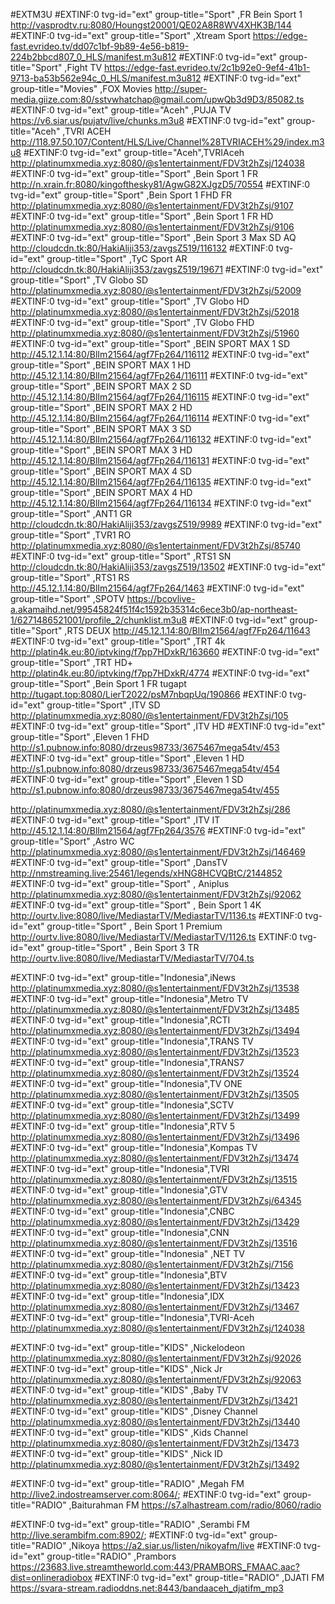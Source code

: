 #EXTM3U
#EXTINF:0 tvg-id="ext" group-title="Sport"  ,FR Bein Sport 1
http://vasprodtv.ru:8080/Houngst20001/QE02A8R8WV4XHK3B/144
#EXTINF:0 tvg-id="ext" group-title="Sport" ,Xtream Sport
https://edge-fast.evrideo.tv/dd07c1bf-9b89-4e56-b819-224b2bbcd807_0_HLS/manifest.m3u812
#EXTINF:0 tvg-id="ext" group-title="Sport" ,Fight TV
https://edge-fast.evrideo.tv/2c1b92e0-9ef4-41b1-9713-ba53b562e94c_0_HLS/manifest.m3u812
#EXTINF:0 tvg-id="ext" group-title="Movies" ,FOX Movies
http://super-media.giize.com:80/sstvwhatchap@gmail.com/upwQb3d9D3/85082.ts
#EXTINF:0 tvg-id="ext" group-title="Aceh" ,PUJA TV
https://v6.siar.us/pujatv/live/chunks.m3u8
#EXTINF:0 tvg-id="ext" group-title="Aceh" ,TVRI ACEH
http://118.97.50.107/Content/HLS/Live/Channel%28TVRIACEH%29/index.m3u8
#EXTINF:0 tvg-id="ext" group-title="Aceh",TVRIAceh
http://platinumxmedia.xyz:8080/@s1entertainment/FDV3t2hZsj/124038
#EXTINF:0 tvg-id="ext" group-title="Sport" ,Bein Sport 1 FR
http://n.xrain.fr:8080/kingofthesky81/AgwG82XJgzD5/70554
#EXTINF:0 tvg-id="ext" group-title="Sport" ,Bein Sport 1 FHD FR
http://platinumxmedia.xyz:8080/@s1entertainment/FDV3t2hZsj/9107
#EXTINF:0 tvg-id="ext" group-title="Sport" ,Bein Sport 1 FR  HD
http://platinumxmedia.xyz:8080/@s1entertainment/FDV3t2hZsj/9106
#EXTINF:0 tvg-id="ext" group-title="Sport" ,Bein Sport 3 Max SD AQ
http://cloudcdn.tk:80/HakiAliji353/zavgsZ519/116132
#EXTINF:0 tvg-id="ext" group-title="Sport" ,TyC Sport AR
http://cloudcdn.tk:80/HakiAliji353/zavgsZ519/19671
#EXTINF:0 tvg-id="ext" group-title="Sport" ,TV Globo SD
http://platinumxmedia.xyz:8080/@s1entertainment/FDV3t2hZsj/52009
#EXTINF:0 tvg-id="ext" group-title="Sport" ,TV Globo HD
http://platinumxmedia.xyz:8080/@s1entertainment/FDV3t2hZsj/52018
#EXTINF:0 tvg-id="ext" group-title="Sport"  ,TV Globo FHD
http://platinumxmedia.xyz:8080/@s1entertainment/FDV3t2hZsj/51960
#EXTINF:0 tvg-id="ext" group-title="Sport" ,BEIN SPORT MAX 1 SD
http://45.12.1.14:80/BlIm21564/agf7Fp264/116112
#EXTINF:0 tvg-id="ext" group-title="Sport" ,BEIN SPORT MAX 1 HD
http://45.12.1.14:80/BlIm21564/agf7Fp264/116111
#EXTINF:0 tvg-id="ext" group-title="Sport" ,BEIN SPORT MAX 2 SD
http://45.12.1.14:80/BlIm21564/agf7Fp264/116115
#EXTINF:0 tvg-id="ext" group-title="Sport" ,BEIN SPORT MAX 2 HD
http://45.12.1.14:80/BlIm21564/agf7Fp264/116114
#EXTINF:0 tvg-id="ext" group-title="Sport" ,BEIN SPORT MAX 3 SD
http://45.12.1.14:80/BlIm21564/agf7Fp264/116132
#EXTINF:0 tvg-id="ext" group-title="Sport" ,BEIN SPORT MAX 3 HD
http://45.12.1.14:80/BlIm21564/agf7Fp264/116131
#EXTINF:0 tvg-id="ext" group-title="Sport" ,BEIN SPORT MAX 4 SD
http://45.12.1.14:80/BlIm21564/agf7Fp264/116135
#EXTINF:0 tvg-id="ext" group-title="Sport" ,BEIN SPORT MAX 4 HD
http://45.12.1.14:80/BlIm21564/agf7Fp264/116134
#EXTINF:0 tvg-id="ext" group-title="Sport" ,ANT1 GR
http://cloudcdn.tk:80/HakiAliji353/zavgsZ519/9989
#EXTINF:0 tvg-id="ext" group-title="Sport" ,TVR1 RO
http://platinumxmedia.xyz:8080/@s1entertainment/FDV3t2hZsj/85740
#EXTINF:0 tvg-id="ext" group-title="Sport" ,RTS1 SN
http://cloudcdn.tk:80/HakiAliji353/zavgsZ519/13502
#EXTINF:0 tvg-id="ext" group-title="Sport" ,RTS1 RS
http://45.12.1.14:80/BlIm21564/agf7Fp264/1463
#EXTINF:0 tvg-id="ext" group-title="Sport" ,SPOTV
https://bcovlive-a.akamaihd.net/99545824f51f4c1592b35314c6ece3b0/ap-northeast-1/6271486521001/profile_2/chunklist.m3u8
#EXTINF:0 tvg-id="ext" group-title="Sport" ,RTS DEUX
http://45.12.1.14:80/BlIm21564/agf7Fp264/11643
#EXTINF:0 tvg-id="ext" group-title="Sport" ,TRT 4k
http://platin4k.eu:80/iptvking/f7pp7HDxkR/163660
#EXTINF:0 tvg-id="ext" group-title="Sport" ,TRT HD+
http://platin4k.eu:80/iptvking/f7pp7HDxkR/4774
#EXTINF:0 tvg-id="ext" group-title="Sport" ,Bein Sport 1 FR tugapt
http://tugapt.top:8080/LierT2022/psM7nbqpUq/190866
#EXTINF:0 tvg-id="ext" group-title="Sport" ,ITV SD
http://platinumxmedia.xyz:8080/@s1entertainment/FDV3t2hZsj/105
#EXTINF:0 tvg-id="ext" group-title="Sport" ,ITV HD
#EXTINF:0 tvg-id="ext" group-title="Sport" ,Eleven 1 FHD
http://s1.pubnow.info:8080/drzeus98733/3675467mega54tv/453
#EXTINF:0 tvg-id="ext" group-title="Sport" ,Eleven 1 HD
http://s1.pubnow.info:8080/drzeus98733/3675467mega54tv/454
#EXTINF:0 tvg-id="ext" group-title="Sport" ,Eleven 1 SD
http://s1.pubnow.info:8080/drzeus98733/3675467mega54tv/455

http://platinumxmedia.xyz:8080/@s1entertainment/FDV3t2hZsj/286
#EXTINF:0 tvg-id="ext" group-title="Sport" ,ITV IT
http://45.12.1.14:80/BlIm21564/agf7Fp264/3576
#EXTINF:0 tvg-id="ext" group-title="Sport" ,Astro WC
http://platinumxmedia.xyz:8080/@s1entertainment/FDV3t2hZsj/146469
#EXTINF:0 tvg-id="ext" group-title="Sport" ,DansTV
http://nmstreaming.live:25461/legends/xHNG8HCVQBtC/2144852
#EXTINF:0 tvg-id="ext" group-title="Sport" , Aniplus
http://platinumxmedia.xyz:8080/@s1entertainment/FDV3t2hZsj/92062
#EXTINF:0 tvg-id="ext" group-title="Sport" , Bein Sport 1 4K
http://ourtv.live:8080/live/MediastarTV/MediastarTV/1136.ts
#EXTINF:0 tvg-id="ext" group-title="Sport" , Bein Sport 1 Premium
http://ourtv.live:8080/live/MediastarTV/MediastarTV/1126.ts
EXTINF:0 tvg-id="ext" group-title="Sport" , Bein Sport 3 TR
http://ourtv.live:8080/live/MediastarTV/MediastarTV/704.ts

#EXTINF:0 tvg-id="ext" group-title="Indonesia",iNews
http://platinumxmedia.xyz:8080/@s1entertainment/FDV3t2hZsj/13538
#EXTINF:0 tvg-id="ext" group-title="Indonesia",Metro TV
http://platinumxmedia.xyz:8080/@s1entertainment/FDV3t2hZsj/13485
#EXTINF:0 tvg-id="ext" group-title="Indonesia",RCTI
http://platinumxmedia.xyz:8080/@s1entertainment/FDV3t2hZsj/13494
#EXTINF:0 tvg-id="ext" group-title="Indonesia",TRANS TV
http://platinumxmedia.xyz:8080/@s1entertainment/FDV3t2hZsj/13523
#EXTINF:0 tvg-id="ext" group-title="Indonesia",TRANS7
http://platinumxmedia.xyz:8080/@s1entertainment/FDV3t2hZsj/13524
#EXTINF:0 tvg-id="ext" group-title="Indonesia",TV ONE
http://platinumxmedia.xyz:8080/@s1entertainment/FDV3t2hZsj/13505
#EXTINF:0 tvg-id="ext" group-title="Indonesia",SCTV
http://platinumxmedia.xyz:8080/@s1entertainment/FDV3t2hZsj/13499
#EXTINF:0 tvg-id="ext" group-title="Indonesia",RTV 5
http://platinumxmedia.xyz:8080/@s1entertainment/FDV3t2hZsj/13496
#EXTINF:0 tvg-id="ext" group-title="Indonesia",Kompas TV
http://platinumxmedia.xyz:8080/@s1entertainment/FDV3t2hZsj/13474
#EXTINF:0 tvg-id="ext" group-title="Indonesia",TVRI
http://platinumxmedia.xyz:8080/@s1entertainment/FDV3t2hZsj/13515
#EXTINF:0 tvg-id="ext" group-title="Indonesia",GTV
http://platinumxmedia.xyz:8080/@s1entertainment/FDV3t2hZsj/64345
#EXTINF:0 tvg-id="ext" group-title="Indonesia",CNBC
http://platinumxmedia.xyz:8080/@s1entertainment/FDV3t2hZsj/13429
#EXTINF:0 tvg-id="ext" group-title="Indonesia",CNN
http://platinumxmedia.xyz:8080/@s1entertainment/FDV3t2hZsj/13516
#EXTINF:0 tvg-id="ext" group-title="Indonesia" ,NET TV
http://platinumxmedia.xyz:8080/@s1entertainment/FDV3t2hZsj/7156
#EXTINF:0 tvg-id="ext" group-title="Indonesia",BTV
http://platinumxmedia.xyz:8080/@s1entertainment/FDV3t2hZsj/13423
#EXTINF:0 tvg-id="ext" group-title="Indonesia",IDX
http://platinumxmedia.xyz:8080/@s1entertainment/FDV3t2hZsj/13467
#EXTINF:0 tvg-id="ext" group-title="Indonesia",TVRI-Aceh
http://platinumxmedia.xyz:8080/@s1entertainment/FDV3t2hZsj/124038

#EXTINF:0 tvg-id="ext" group-title="KIDS" ,Nickelodeon
http://platinumxmedia.xyz:8080/@s1entertainment/FDV3t2hZsj/92026
#EXTINF:0 tvg-id="ext" group-title="KIDS" ,Nick Jr
http://platinumxmedia.xyz:8080/@s1entertainment/FDV3t2hZsj/92063
#EXTINF:0 tvg-id="ext" group-title="KIDS" ,Baby TV
http://platinumxmedia.xyz:8080/@s1entertainment/FDV3t2hZsj/13421
#EXTINF:0 tvg-id="ext" group-title="KIDS" ,Disney Channel
http://platinumxmedia.xyz:8080/@s1entertainment/FDV3t2hZsj/13440
#EXTINF:0 tvg-id="ext" group-title="KIDS" ,Kids Channel
http://platinumxmedia.xyz:8080/@s1entertainment/FDV3t2hZsj/13473
#EXTINF:0 tvg-id="ext" group-title="KIDS" ,Nick ID
http://platinumxmedia.xyz:8080/@s1entertainment/FDV3t2hZsj/13492

#EXTINF:0 tvg-id="ext" group-title="RADIO" ,Megah FM
http://live2.indostreamserver.com:8064/;
#EXTINF:0 tvg-id="ext" group-title="RADIO" ,Baiturahman FM
https://s7.alhastream.com/radio/8060/radio

#EXTINF:0 tvg-id="ext" group-title="RADIO" ,Serambi FM
http://live.serambifm.com:8902/;
#EXTINF:0 tvg-id="ext" group-title="RADIO" ,Nikoya
https://a2.siar.us/listen/nikoyafm/live
#EXTINF:0 tvg-id="ext" group-title="RADIO" ,Prambors
https://23683.live.streamtheworld.com:443/PRAMBORS_FMAAC.aac?dist=onlineradiobox
#EXTINF:0 tvg-id="ext" group-title="RADIO" ,DJATI FM
https://svara-stream.radioddns.net:8443/bandaaceh_djatifm_mp3

